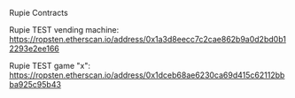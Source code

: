 Rupie Contracts

Rupie TEST vending machine:
https://ropsten.etherscan.io/address/0x1a3d8eecc7c2cae862b9a0d2bd0b12293e2ee166

Rupie TEST game "x":
https://ropsten.etherscan.io/address/0x1dceb68ae6230ca69d415c62112bbba925c95b43
